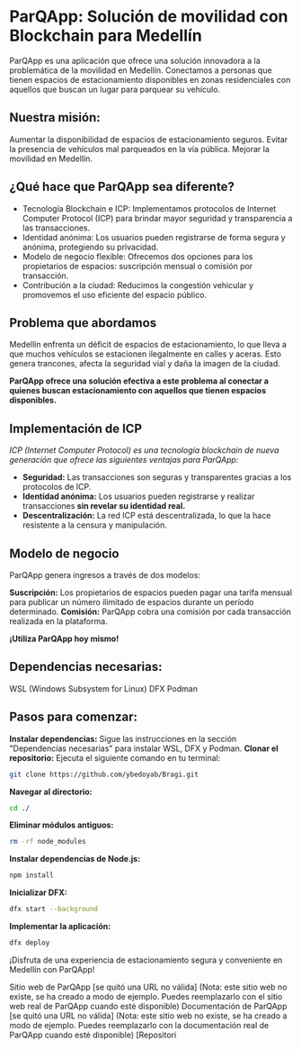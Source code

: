 # ParQApp: Solución de movilidad con Blockchain para Medellín

ParQApp es una aplicación que ofrece una solución innovadora a la problemática de la movilidad en Medellín. 
Conectamos a personas que tienen espacios de estacionamiento disponibles en zonas residenciales con aquellos que buscan un lugar para parquear su vehículo.

## Nuestra misión:

Aumentar la disponibilidad de espacios de estacionamiento seguros.
Evitar la presencia de vehículos mal parqueados en la vía pública.
Mejorar la movilidad en Medellín.

## ¿Qué hace que ParQApp sea diferente?

* Tecnología Blockchain e ICP: Implementamos protocolos de Internet Computer Protocol (ICP) para brindar mayor seguridad y transparencia a las transacciones.
* Identidad anónima: Los usuarios pueden registrarse de forma segura y anónima, protegiendo su privacidad.
* Modelo de negocio flexible: Ofrecemos dos opciones para los propietarios de espacios: suscripción mensual o comisión por transacción.
* Contribución a la ciudad: Reducimos la congestión vehicular y promovemos el uso eficiente del espacio público.

## Problema que abordamos
Medellín enfrenta un déficit de espacios de estacionamiento, lo que lleva a que muchos vehículos se estacionen ilegalmente en calles y aceras. Esto genera trancones, afecta la seguridad vial y daña la imagen de la ciudad.

**ParQApp ofrece una solución efectiva a este problema al conectar a quienes buscan estacionamiento con aquellos que tienen espacios disponibles.**

## Implementación de ICP
*ICP (Internet Computer Protocol) es una tecnología blockchain de nueva generación que ofrece las siguientes ventajas para ParQApp:*

* **Seguridad:** Las transacciones son seguras y transparentes gracias a los protocolos de ICP.
* **Identidad anónima:** Los usuarios pueden registrarse y realizar transacciones **sin revelar su identidad real.**
* **Descentralización:** La red ICP está descentralizada, lo que la hace resistente a la censura y manipulación.

## Modelo de negocio
ParQApp genera ingresos a través de dos modelos:

**Suscripción:** Los propietarios de espacios pueden pagar una tarifa mensual para publicar un número ilimitado de espacios durante un período determinado.
**Comisión:** ParQApp cobra una comisión por cada transacción realizada en la plataforma.

**¡Utiliza ParQApp hoy mismo!**


## Dependencias necesarias:

WSL (Windows Subsystem for Linux)
DFX
Podman

## Pasos para comenzar:

**Instalar dependencias:** Sigue las instrucciones en la sección "Dependencias necesarias" para instalar WSL, DFX y Podman.
**Clonar el repositorio:** Ejecuta el siguiente comando en tu terminal:

```Bash
git clone https://github.com/ybedoyab/Bragi.git
```

**Navegar al directorio:**

```Bash
cd ./
```

**Eliminar módulos antiguos:**
```Bash
rm -rf node_modules
```

**Instalar dependencias de Node.js:**

```Bash
npm install
```

**Inicializar DFX:**

```Bash
dfx start --background
```

**Implementar la aplicación:**

```Bash
dfx deploy
```

¡Disfruta de una experiencia de estacionamiento segura y conveniente en Medellín con ParQApp!


Sitio web de ParQApp [se quitó una URL no válida] (Nota: este sitio web no existe, se ha creado a modo de ejemplo. Puedes reemplazarlo con el sitio web real de ParQApp cuando esté disponible)
Documentación de ParQApp [se quitó una URL no válida] (Nota: este sitio web no existe, se ha creado a modo de ejemplo. Puedes reemplazarlo con la documentación real de ParQApp cuando esté disponible)
[Repositori

